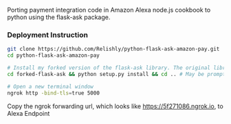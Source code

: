 Porting payment integration code in Amazon Alexa node.js cookbook to python using the flask-ask package.

### Deployment Instruction
```bash
git clone https://github.com/Relishly/python-flask-ask-amazon-pay.git
cd python-flask-ask-amazon-pay

# Install my forked version of the flask-ask library. The original library does not support payment integration 
cd forked-flask-ask && python setup.py install && cd .. # May be prompted to sudo

# Open a new terminal window
ngrok http -bind-tls=true 5000
```
Copy the ngrok forwarding url, which looks like https://5f271086.ngrok.io, to Alexa Endpoint
